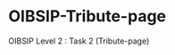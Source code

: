 # OIBSIP-Tribute-page
OIBSIP Level 2 : Task 2 (Tribute-page)

<a href="https://www.linkedin.com/posts/amanchandra1_connections-oasisinfobyte-webdevelopmentinternship-activity-6992507014958444544-N47F?utm_source=share&utm_medium=member_desktop"></a>
